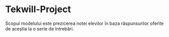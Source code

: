 # Tekwill-Project
Scopul modelului este prezicerea notei elevilor în baza răspunsurilor oferite de aceștia la o serie de întrebări.
